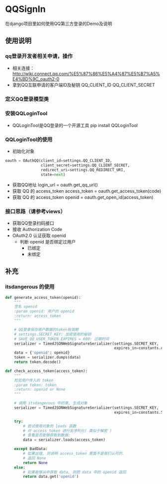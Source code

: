 # QQSignIn
在django项目里如何使用QQ第三方登录的Demo及说明
## 使用说明
### qq登录开发者相关申请，操作
* 相关连接：http://wiki.connect.qq.com/%E5%87%86%E5%A4%87%E5%B7%A5%E4%BD%9C_oauth2-0
* 拿到QQ互联申请的客户端ID及秘钥 QQ_CLIENT_ID QQ_CLIENT_SECRET 
### 定义QQ登录模型类
### 安装QQLoginTool
* QQLoginTool是QQ登录的一个开源工具 pip install QQLoginTool
### QQLoginTool的使用
* 初始化对象
```python
oauth = OAuthQQ(client_id=settings.QQ_CLIENT_ID, 
                client_secret=settings.QQ_CLIENT_SECRET, 
                redirect_uri=settings.QQ_REDIRECT_URI, 
                state=next)
```
* 获取QQ地址 login_url = oauth.get_qq_url()
* 获取 QQ 的 access_token access_token = oauth.get_access_token(code)
* 获取 QQ 的 access_token openid = oauth.get_open_id(access_token)

### 接口思路（请参考views）
* 获取QQ登录扫码接口
* 接收 Authorization Code
* OAuth2.0 认证获取 openid
  * 判断 openid 是否绑定过用户
    * 已绑定
    * 未绑定
   
## 补充
### itsdangerous 的使用
```python
def generate_access_token(openid):
    """
    签名 openid
    :param openid: 用户的 openid
    :return: access_token
    """

    # QQ登录保存用户数据的token有效期
    # settings.SECRET_KEY: 加密使用的秘钥
    # SAVE_QQ_USER_TOKEN_EXPIRES = 600: 过期时间
    serializer = TimedJSONWebSignatureSerializer(settings.SECRET_KEY, 
                                                 expires_in=constants.ACCESS_TOKEN_EXPIRES)
    data = {'openid': openid}
    token = serializer.dumps(data)
    return token.decode()
```
```python
def check_access_token(access_token):
    """
    检验用户传入的 token
    :param token: token
    :return: openid or None
    """

    # 调用 itsdangerous 中的类, 生成对象
    serializer = TimedJSONWebSignatureSerializer(settings.SECRET_KEY, 
                                                 expires_in=constants.SAVE_QQ_USER_TOKEN_EXPIRES)

    try:
        # 尝试使用对象的 loads 函数
        # 对 access_token 进行反序列化( 类似于解密 )
        # 查看是否能够获取到数据:
        data = serializer.loads(access_token)

    except BadData:
        # 如果出错, 则说明 access_token 里面不是我们认可的. 
        # 返回 None
        return None
    else:
        # 如果能够从中获取 data, 则把 data 中的 openid 返回
        return data.get('openid')
```


  

                
                
